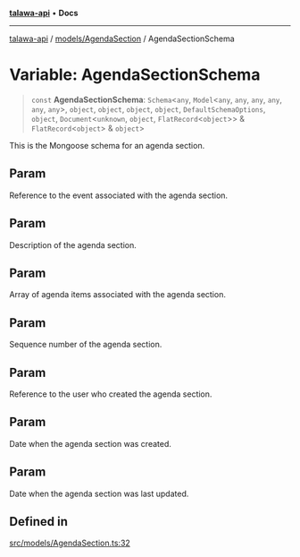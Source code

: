 [**talawa-api**](../../../README.md) • **Docs**

***

[talawa-api](../../../modules.md) / [models/AgendaSection](../README.md) / AgendaSectionSchema

# Variable: AgendaSectionSchema

> `const` **AgendaSectionSchema**: `Schema`\<`any`, `Model`\<`any`, `any`, `any`, `any`, `any`, `any`\>, `object`, `object`, `object`, `object`, `DefaultSchemaOptions`, `object`, `Document`\<`unknown`, `object`, `FlatRecord`\<`object`\>\> & `FlatRecord`\<`object`\> & `object`\>

This is the Mongoose schema for an agenda section.

## Param

Reference to the event associated with the agenda section.

## Param

Description of the agenda section.

## Param

Array of agenda items associated with the agenda section.

## Param

Sequence number of the agenda section.

## Param

Reference to the user who created the agenda section.

## Param

Date when the agenda section was created.

## Param

Date when the agenda section was last updated.

## Defined in

[src/models/AgendaSection.ts:32](https://github.com/PalisadoesFoundation/talawa-api/blob/fe65d855b3d1e3e4af621340e7e8bfa0325634c1/src/models/AgendaSection.ts#L32)
